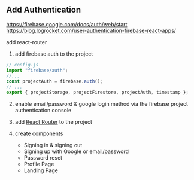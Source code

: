 ## Add Authentication

https://firebase.google.com/docs/auth/web/start
https://blog.logrocket.com/user-authentication-firebase-react-apps/

add react-router

1. add firebase auth to the project

```javascript
// config.js
import "firebase/auth";
//...
const projectAuth = firebase.auth();
// ...
export { projectStorage, projectFirestore, projectAuth, timestamp };
```

2. enable email/password & google login method via the firebase project authentication console

3. add [React Router](https://www.npmjs.com/package/react-router) to the project

4. create components
   - Signing in & signing out
   - Signing up with Google or email/password
   - Password reset
   - Profile Page
   - Landing Page
